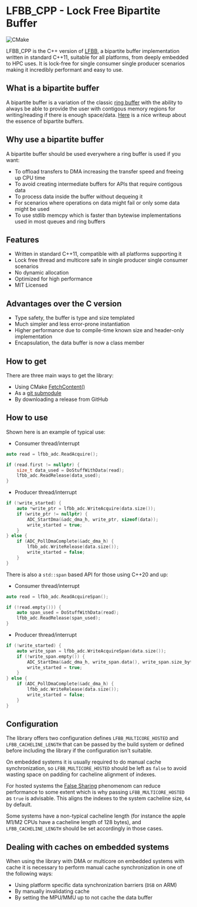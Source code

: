 # LFBB_CPP - Lock Free Bipartite Buffer
![CMake](https://github.com/DNedic/lfbb_cpp/actions/workflows/.github/workflows/cmake.yml/badge.svg)

LFBB_CPP is the C++ version of [LFBB](https://github.com/DNedic/lfbb), a bipartite buffer implementation written in standard C++11, suitable for all platforms, from deeply embedded to HPC uses. It is lock-free for single consumer single producer scenarios making it incredibly performant and easy to use.

## What is a bipartite buffer

A bipartite buffer is a variation of the classic [ring buffer](https://en.wikipedia.org/wiki/Circular_buffer) with the ability to always be able to provide the user with contigous memory regions for writing/reading if there is enough space/data.
[Here](https://www.codeproject.com/Articles/3479/The-Bip-Buffer-The-Circular-Buffer-with-a-Twist) is a nice writeup about the essence of bipartite buffers.

## Why use a bipartite buffer
A bipartite buffer should be used everywhere a ring buffer is used if you want:
* To offload transfers to DMA increasing the transfer speed and freeing up CPU time
* To avoid creating intermediate buffers for APIs that require contigous data
* To process data inside the buffer without dequeing it
* For scenarios where operations on data might fail or only some data might be used
* To use stdlib memcpy which is faster than bytewise implementations used in most queues and ring buffers

## Features
* Written in standard C++11, compatible with all platforms supporting it
* Lock free thread and multicore safe in single producer single consumer scenarios
* No dynamic allocation
* Optimized for high performance
* MIT Licensed

## Advantages over the C version
* Type safety, the buffer is type and size templated
* Much simpler and less error-prone instantiation
* Higher performance due to compile-time known size and header-only implementation
* Encapsulation, the data buffer is now a class member

## How to get
There are three main ways to get the library:
* Using CMake [FetchContent()](https://cmake.org/cmake/help/latest/module/FetchContent.html)
* As a [git submodule](https://git-scm.com/book/en/v2/Git-Tools-Submodules)
* By downloading a release from GitHub

## How to use
Shown here is an example of typical use:
* Consumer thread/interrupt
```cpp
auto read = lfbb_adc.ReadAcquire();

if (read.first != nullptr) {
    size_t data_used = DoStuffWithData(read);
    lfbb_adc.ReadRelease(data_used);
}
```

* Producer thread/interrupt
```cpp
if (!write_started) {
    auto *write_ptr = lfbb_adc.WriteAcquire(data.size());
    if (write_ptr != nullptr) {
        ADC_StartDma(&adc_dma_h, write_ptr, sizeof(data));
        write_started = true;
    }
} else {
    if (ADC_PollDmaComplete(&adc_dma_h) {
        lfbb_adc.WriteRelease(data.size());
        write_started = false;
    }
}
```

There is also a `std::span` based API for those using C++20 and up:
* Consumer thread/interrupt
```cpp
auto read = lfbb_adc.ReadAcquireSpan();

if (!read.empty())) {
    auto span_used = DoStuffWithData(read);
    lfbb_adc.ReadRelease(span_used);
}
```

* Producer thread/interrupt
```cpp
if (!write_started) {
    auto write_span = lfbb_adc.WriteAcquireSpan(data.size());
    if (!write_span.empty()) {
        ADC_StartDma(&adc_dma_h, write_span.data(), write_span.size_bytes());
        write_started = true;
    }
} else {
    if (ADC_PollDmaComplete(&adc_dma_h) {
        lfbb_adc.WriteRelease(data.size());
        write_started = false;
    }
}
```

## Configuration
The library offers two configuration defines ```LFBB_MULTICORE_HOSTED``` and ```LFBB_CACHELINE_LENGTH``` that can be passed by the build system or defined before including the library if the configuration isn't suitable.

On embedded systems it is usually required to do manual cache synchronization, so ```LFBB_MULTICORE_HOSTED``` should be left as ```false``` to avoid wasting space on padding for cacheline alignment of indexes.

For hosted systems the [False Sharing](https://en.wikipedia.org/wiki/False_sharing) phenomenom can reduce performance to some extent which is why passing ```LFBB_MULTICORE_HOSTED``` as ```true``` is advisable. This aligns the indexes to the system cacheline size, ```64``` by default.

Some systems have a non-typical cacheline length (for instance the apple M1/M2 CPUs have a cacheline length of 128 bytes), and ```LFBB_CACHELINE_LENGTH``` should be set accordingly in those cases.

## Dealing with caches on embedded systems
When using the library with DMA or multicore on embedded systems with cache it is necessary to perform manual cache synchronization in one of the following ways:
* Using platform specific data synchronization barriers (```DSB``` on ARM)
* By manually invalidating cache
* By setting the MPU/MMU up to not cache the data buffer
